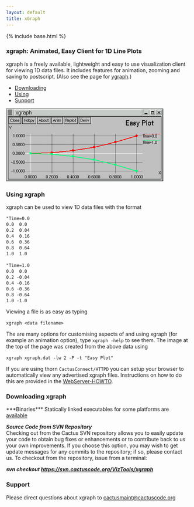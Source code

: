 ```yaml
---
layout: default
title: xGraph
---
```

{% include base.html %}
<h3 id="xgraph-animated-easy-client-for-1d-line-plots">xgraph: Animated, Easy Client for 1D Line Plots</h3>
xgraph is a freely available, lightweight and easy to use visualization client for viewing 1D data files. It includes features for animation, zooming and saving to postscript. (Also see the page for <a href="../yGraph">ygraph</a>.)

- <a href="#download">Downloading</a>
- <a href="#using-xgraph">Using</a>
- <a href="#support">Support</a>

<a href="xGraph2.gif"><img src="xGraph2.gif" alt="XGraph Image" /></a>

<h3 id="using-xgraph">Using xgraph</h3>
xgraph can be used to view 1D data files with the format

```
"Time=0.0
0.0  0.0
0.2  0.04
0.4  0.16
0.6  0.36
0.8  0.64
1.0  1.0

"Time=1.0
0.0  0.0
0.2 -0.04
0.4 -0.16
0.6 -0.36
0.8 -0.64
1.0 -1.0
```

Viewing a file is as easy as typing
```
xgraph <data filename>
```

The are many options for customising aspects of and using xgraph (for example an animation option), type `xgraph -help` to see them. The image at the top of the page was created from the above data using

```
xgraph xgraph.dat -lw 2 -P -t "Easy Plot"
```

If you are using thorn `CactusConnect/HTTPD` you can setup your browser to automatically view any advertised xgraph files. Instructions on how to do this are provided in the <a href="{{base}}/documentation/tutorials/webServerHowTo.txt">WebServer-HOWTO</a>.

<h3 id="downloading-xgraph">Downloading xgraph</h3>
***Binaries***  
Statically linked executables for some platforms are <a href="http://jean-luc.aei.mpg.de/Codes/xgraph/">available</a>

***Source Code from SVN Repository***  
Checking out from the Cactus SVN repository allows you to easily update your code to obtain bug fixes or enhancements or to contribute back to us your own improvements. If you choose this option, you may wish to get update messages for any commits to the repository; if so, please contact us. To checkout from the repository, issue from a terminal:</p>
***svn checkout https://svn.cactuscode.org/VizTools/xgraph***

<h3 id="support">Support</h3>
Please direct questions about xgraph to <a href="mailto:cactusmaint@cactuscode.org">cactusmaint@cactuscode.org</a>
